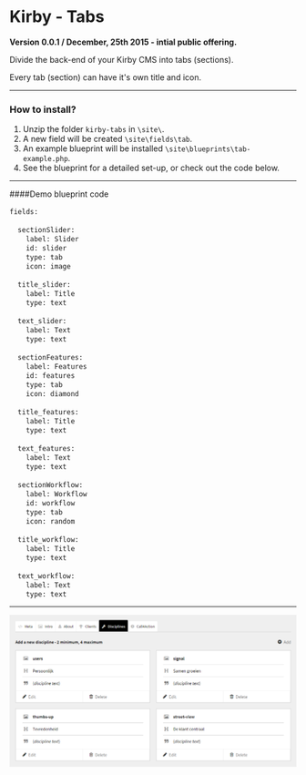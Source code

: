 # Kirby - Tabs

**Version 0.0.1 / December, 25th 2015 - intial public offering.**

Divide the back-end of your Kirby CMS into tabs (sections).

Every tab (section) can have it's own title and icon.

****

### How to install?

1. Unzip the folder ```kirby-tabs``` in ```\site\```.
2. A new field will be created ```\site\fields\tab```.
3. An example blueprint will be installed ```\site\blueprints\tab-example.php```.
4. See the blueprint for a detailed set-up, or check out the code below.

***

####Demo blueprint code

```
fields:

  sectionSlider:
    label: Slider
    id: slider
    type: tab
    icon: image

  title_slider:
    label: Title
    type: text

  text_slider:
    label: Text
    type: text

  sectionFeatures:
    label: Features
    id: features
    type: tab
    icon: diamond

  title_features:
    label: Title
    type: text

  text_features:
    label: Text
    type: text
    
  sectionWorkflow:
    label: Workflow
    id: workflow
    type: tab
    icon: random

  title_workflow:
    label: Title
    type: text

  text_workflow:
    label: Text
    type: text
```

****

![Kirby - Tabs, overview](kirby-tabs.png "Kirby - Tabs")
